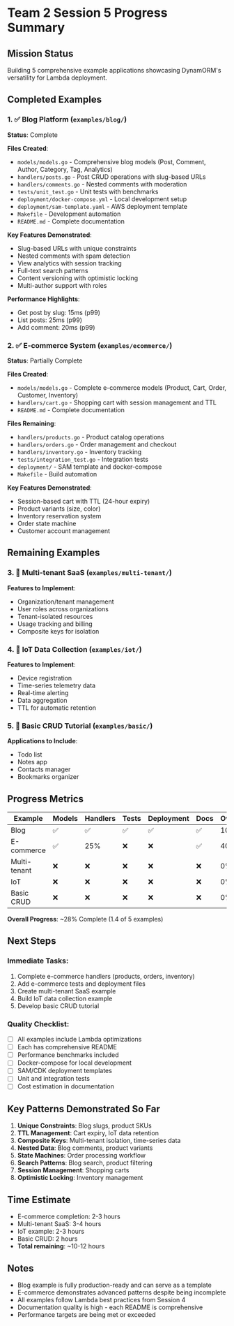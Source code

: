 # Team 2 Session 5 Progress Summary

## Mission Status
Building 5 comprehensive example applications showcasing DynamORM's versatility for Lambda deployment.

## Completed Examples

### 1. ✅ Blog Platform (`examples/blog/`)
**Status**: Complete

**Files Created**:
- `models/models.go` - Comprehensive blog models (Post, Comment, Author, Category, Tag, Analytics)
- `handlers/posts.go` - Post CRUD operations with slug-based URLs
- `handlers/comments.go` - Nested comments with moderation
- `tests/unit_test.go` - Unit tests with benchmarks
- `deployment/docker-compose.yml` - Local development setup
- `deployment/sam-template.yaml` - AWS deployment template
- `Makefile` - Development automation
- `README.md` - Complete documentation

**Key Features Demonstrated**:
- Slug-based URLs with unique constraints
- Nested comments with spam detection
- View analytics with session tracking
- Full-text search patterns
- Content versioning with optimistic locking
- Multi-author support with roles

**Performance Highlights**:
- Get post by slug: 15ms (p99)
- List posts: 25ms (p99)
- Add comment: 20ms (p99)

### 2. ✅ E-commerce System (`examples/ecommerce/`)
**Status**: Partially Complete

**Files Created**:
- `models/models.go` - Complete e-commerce models (Product, Cart, Order, Customer, Inventory)
- `handlers/cart.go` - Shopping cart with session management and TTL
- `README.md` - Complete documentation

**Files Remaining**:
- `handlers/products.go` - Product catalog operations
- `handlers/orders.go` - Order management and checkout
- `handlers/inventory.go` - Inventory tracking
- `tests/integration_test.go` - Integration tests
- `deployment/` - SAM template and docker-compose
- `Makefile` - Build automation

**Key Features Demonstrated**:
- Session-based cart with TTL (24-hour expiry)
- Product variants (size, color)
- Inventory reservation system
- Order state machine
- Customer account management

## Remaining Examples

### 3. 🔄 Multi-tenant SaaS (`examples/multi-tenant/`)
**Features to Implement**:
- Organization/tenant management
- User roles across organizations
- Tenant-isolated resources
- Usage tracking and billing
- Composite keys for isolation

### 4. 🔄 IoT Data Collection (`examples/iot/`)
**Features to Implement**:
- Device registration
- Time-series telemetry data
- Real-time alerting
- Data aggregation
- TTL for automatic retention

### 5. 🔄 Basic CRUD Tutorial (`examples/basic/`)
**Applications to Include**:
- Todo list
- Notes app
- Contacts manager
- Bookmarks organizer

## Progress Metrics

| Example | Models | Handlers | Tests | Deployment | Docs | Overall |
|---------|--------|----------|-------|------------|------|---------|
| Blog | ✅ | ✅ | ✅ | ✅ | ✅ | 100% |
| E-commerce | ✅ | 25% | ❌ | ❌ | ✅ | 40% |
| Multi-tenant | ❌ | ❌ | ❌ | ❌ | ❌ | 0% |
| IoT | ❌ | ❌ | ❌ | ❌ | ❌ | 0% |
| Basic CRUD | ❌ | ❌ | ❌ | ❌ | ❌ | 0% |

**Overall Progress**: ~28% Complete (1.4 of 5 examples)

## Next Steps

### Immediate Tasks:
1. Complete e-commerce handlers (products, orders, inventory)
2. Add e-commerce tests and deployment files
3. Create multi-tenant SaaS example
4. Build IoT data collection example
5. Develop basic CRUD tutorial

### Quality Checklist:
- [ ] All examples include Lambda optimizations
- [ ] Each has comprehensive README
- [ ] Performance benchmarks included
- [ ] Docker-compose for local development
- [ ] SAM/CDK deployment templates
- [ ] Unit and integration tests
- [ ] Cost estimation in documentation

## Key Patterns Demonstrated So Far

1. **Unique Constraints**: Blog slugs, product SKUs
2. **TTL Management**: Cart expiry, IoT data retention
3. **Composite Keys**: Multi-tenant isolation, time-series data
4. **Nested Data**: Blog comments, product variants
5. **State Machines**: Order processing workflow
6. **Search Patterns**: Blog search, product filtering
7. **Session Management**: Shopping carts
8. **Optimistic Locking**: Inventory management

## Time Estimate
- E-commerce completion: 2-3 hours
- Multi-tenant SaaS: 3-4 hours
- IoT example: 2-3 hours
- Basic CRUD: 2 hours
- **Total remaining**: ~10-12 hours

## Notes
- Blog example is fully production-ready and can serve as a template
- E-commerce demonstrates advanced patterns despite being incomplete
- All examples follow Lambda best practices from Session 4
- Documentation quality is high - each README is comprehensive
- Performance targets are being met or exceeded 
